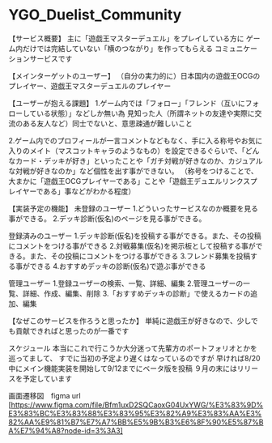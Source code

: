 # YGO_Duelist_Community
【サービス概要】
主に「遊戯王マスターデュエル」をプレイしている方に
ゲーム内だけでは完結していない「横のつながり」を作ってもらえる
コミュニケーションサービスです

【メインターゲットのユーザー】
（自分の実力的に）日本国内の遊戯王OCGのプレイヤー、遊戯王マスターデュエルのプレイヤー

【ユーザーが抱える課題】
1.ゲーム内では「フォロー」「フレンド（互いにフォローしている状態）」などしか無い為
見知った人（所謂ネットの友達や実際に交流のある友人など）同士でないと、意思疎通が難しいこと

2.ゲーム内でのプロフィールが一言コメントなどもなく、手に入る称号やお気に入りのメイト（マスコットキャラのようなもの）を設定できるぐらいで、「どんなカード・デッキが好き」といったことや「ガチ対戦が好きなのか、カジュアルな対戦が好きなのか」など個性を出す事ができない。
（称号をつけることで、大まかに「遊戯王OCGプレイヤーである」ことや「遊戯王デュエルリンクスプレイヤーである」事などがわかる程度）

【実装予定の機能】
未登録のユーザー
1.どういったサービスなのか概要を見る事ができる。
2.デッキ診断(仮名)のページを見る事ができる。

登録済みのユーザー
1.デッキ診断(仮名)を投稿する事ができる。また、その投稿にコメントをつける事ができる
2.対戦募集(仮名)を掲示板として投稿する事ができる。また、その投稿にコメントをつける事ができる
3.フレンド募集を投稿する事ができる
4.おすすめデッキの診断(仮名)で遊ぶ事ができる

管理ユーザー
1.登録ユーザーの検索、一覧、詳細、編集
2.管理ユーザーの一覧、詳細、作成、編集、削除
3.「おすすめデッキの診断」で使えるカードの追加、編集

【なぜこのサービスを作ろうと思ったか】
単純に遊戯王が好きなので、少しでも貢献できればと思ったのが一番です

スケジュール
本当にこれで行こうか大分迷って先輩方のポートフォリオとかを巡ってまして、
すでに当初の予定より遅くはなっているのですが
早ければ8/20中にメイン機能実装を開始して9/12までにベータ版を投稿
９月の末にはリリースを予定しています


画面遷移図　figma url [https://www.figma.com/file/Bfm1uxD2SQCaoxG04UxYWG/%E3%83%9D%E3%83%BC%E3%83%88%E3%83%95%E3%82%A9%E3%83%AA%E3%82%AA%E9%81%B7%E7%A7%BB%E5%9B%B3%E6%8F%90%E5%87%BA%E7%94%A8?node-id=3%3A3]